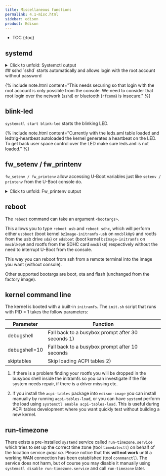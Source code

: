 ```yaml
---
title: Miscellaneous functions
permalink: 4.1-misc.html
sidebar: edison
product: Edison
---
```

* TOC
{:toc}

## systemd
<details> <summary>Click to unfold: Systemctl output</summary>
<div class="highlighter-rouge"><div class="highlight"><pre class="highlight"><code>
root@edison:~# systemctl -all

UNIT                                         LOAD      ACTIVE   SUB       DESCRIPTION               
boot.automount                         loaded    active   waiting   boot.automount                  
factory.automount                      loaded    active   waiting   factory.automount               
home.automount                         loaded    active   running   home.automount                  
media-sdcard.automount                 loaded    inactive dead      Automount for SDCard            
dev-mmcblk0.device                     loaded    active   plugged   /dev/mmcblk0                    
dev-mmcblk0boot0.device                loaded    active   plugged   /dev/mmcblk0boot0               
dev-mmcblk0boot1.device                loaded    active   plugged   /dev/mmcblk0boot1               
dev-mmcblk0p1.device                   loaded    active   plugged   /dev/mmcblk0p1                  
dev-mmcblk0p10.device                  loaded    active   plugged   /dev/mmcblk0p10                 
dev-mmcblk0p2.device                   loaded    active   plugged   /dev/mmcblk0p2                  
dev-mmcblk0p3.device                   loaded    active   plugged   /dev/mmcblk0p3                  
dev-mmcblk0p4.device                   loaded    active   plugged   /dev/mmcblk0p4                  
dev-mmcblk0p5.device                   loaded    active   plugged   /dev/mmcblk0p5                  
dev-mmcblk0p6.device                   loaded    active   plugged   /dev/mmcblk0p6                  
dev-mmcblk0p7.device                   loaded    active   plugged   /dev/mmcblk0p7                  
dev-mmcblk0p8.device                   loaded    active   plugged   /dev/mmcblk0p8                  
dev-mmcblk0p9.device                   loaded    active   plugged   /dev/mmcblk0p9                  
dev-mmcblk1.device                     loaded    active   plugged   /dev/mmcblk1                    
dev-mmcblk1p1.device                   loaded    inactive dead      dev-mmcblk1p1.device            
dev-rfkill.device                      loaded    active   plugged   /dev/rfkill                     
dev-sda.device                         loaded    active   plugged   USB_Flash_Drive                 
dev-ttyS1.device                       loaded    active   plugged   Merrifield Serial IO HSUART Cont
dev-ttyS2.device                       loaded    active   plugged   Merrifield Serial IO HSUART Cont
dev-ttyS3.device                       loaded    active   plugged   /dev/ttyS3                      
sys-module-configfs.device             loaded    active   plugged   /sys/module/configfs            
sys-subsystem-bluetooth-devices-hci0.device
				   loaded    active   plugged   /sys/subsystem/bluetooth/devices
sys-subsystem-net-devices-enp0s17u1u1.device
				   loaded    active   plugged   SMSC9512/9514 Fast Ethernet Adap
sys-subsystem-net-devices-sit0.device  loaded    active   plugged   /sys/subsystem/net/devices/sit0 
sys-subsystem-net-devices-wlan0.device loaded    active   plugged   Merrifield SD/SDIO/eMMC Controll
-.mount                                loaded    active   mounted   Root Mount                      
boot.mount                             loaded    inactive dead      /boot                           
dev-hugepages.mount                    loaded    active   mounted   Huge Pages File System          
dev-mqueue.mount                       loaded    active   mounted   POSIX Message Queue File System 
factory.mount                          loaded    inactive dead      /factory                        
home.mount                             loaded    active   mounted   /home                           
media-sdcard.mount                     loaded    inactive dead      Mount for SDCard                
run-user-0.mount                       loaded    active   mounted   /run/user/0                     
sys-fs-fuse-connections.mount          loaded    inactive dead      FUSE Control File System        
sys-kernel-config.mount                loaded    active   mounted   Kernel Configuration File System
sys-kernel-debug.mount                 loaded    active   mounted   Kernel Debug File System        
tmp.mount                              loaded    active   mounted   Temporary Directory (/tmp)      
var-lib-machines.mount                 loaded    inactive dead      Virtual Machine and Container St
var-volatile.mount                     loaded    active   mounted   /var/volatile                   
systemd-ask-password-console.path      loaded    active   waiting   Dispatch Password Requests to Co
systemd-ask-password-wall.path         loaded    active   waiting   Forward Password Requests to Wal
init.scope                             loaded    active   running   System and Service Manager      
session-c1.scope                       loaded    active   running   Session c1 of user root         
session-c2.scope                       loaded    active   running   Session c2 of user root         
session-c3.scope                       loaded    active   running   Session c3 of user root         
session-c4.scope                       loaded    active   running   Session c4 of user root         
ap-mode-toggle.service                 loaded    inactive dead      Start or stop WiFI AP Mode in Ed
● apt-daily.service                    loaded    failed   failed    Daily apt download activities   
● auditd.service                       not-found inactive dead      auditd.service                  
avahi-daemon.service                   loaded    active   running   Avahi mDNS/DNS-SD Stack         
● battery-voltage.service              loaded    failed   failed    Battery Voltage daemon          
blink-led.service                      loaded    active   running   Edison Arduino board LED Blinker
busybox-klogd.service                  loaded    active   running   Kernel Logging Service          
busybox-syslog.service                 loaded    active   running   System Logging Service          
cleanjournal.service                   loaded    inactive dead      Cleanjournal service            
connman.service                        loaded    active   running   Connection service              
crashlog.service                       loaded    inactive dead      Crashlog service                
dbus.service                           loaded    active   running   D-Bus System Message Bus        
● display-manager.service              not-found inactive dead      display-manager.service         
edison_config.service                  loaded    inactive dead      The Edison status and configurat
emergency.service                      loaded    inactive dead      Emergency Shell                 
getty@tty1.service                     loaded    active   running   Getty on tty1                   
initrd-cleanup.service                 loaded    inactive dead      Cleaning Up and Shutting Down Da
initrd-parse-etc.service               loaded    inactive dead      Reload Configuration from the Re
initrd-switch-root.service             loaded    inactive dead      Switch Root                     
initrd-udevadm-cleanup-db.service      loaded    inactive dead      Cleanup udevd DB                
kmod-static-nodes.service              loaded    inactive dead      Create list of required static d
ldconfig.service                       loaded    inactive dead      Rebuild Dynamic Linker Cache    
mcu_fw_loader.service                  loaded    inactive dead      Daemon to load edison mcu app bi
● mdns.service                         not-found inactive dead      mdns.service                    
mosquitto.service                      loaded    inactive dead      Mosquitto - lightweight server i
ofono.service                          loaded    active   running   Telephony service               
● plymouth-quit-wait.service           not-found inactive dead      plymouth-quit-wait.service      
● plymouth-start.service               not-found inactive dead      plymouth-start.service          
pwr-button-handler.service             loaded    inactive dead      Edison PWR button handler       
rc-local.service                       loaded    inactive dead      /etc/rc.local Compatibility     
rescue.service                         loaded    inactive dead      Rescue Shell                    
resize-rootfs.service                  loaded    inactive dead      Increases rootfs image size to f
run-postinsts.service                  loaded    inactive dead      Run pending postinsts           
serial-getty@ttyS2.service             loaded    active   running   Serial Getty on ttyS2           
sketch-check.service                   loaded    inactive dead      Edison sketch check service     
● sshd.service                         not-found inactive dead      sshd.service                    
sshdgenkeys.service                    loaded    active   exited    OpenSSH Key Generation          
systemd-ask-password-console.service   loaded    inactive dead      Dispatch Password Requests to Co
systemd-ask-password-wall.service      loaded    inactive dead      Forward Password Requests to Wal
systemd-firstboot.service              loaded    inactive dead      First Boot Wizard               
systemd-fsck-root.service              loaded    inactive dead      File System Check on Root Device
systemd-fsck@dev-mmcblk0p9.service     loaded    inactive dead      File System Check on /dev/mmcblk
systemd-hwdb-update.service            loaded    inactive dead      Rebuild Hardware Database       
systemd-initctl.service                loaded    inactive dead      /dev/initctl Compatibility Daemo
systemd-journal-catalog-update.service loaded    inactive dead      Rebuild Journal Catalog         
systemd-journal-flush.service          loaded    active   exited    Flush Journal to Persistent Stor
systemd-journald.service               loaded    active   running   Journal Service                 
systemd-logind.service                 loaded    active   running   Login Service                   
systemd-machine-id-commit.service      loaded    inactive dead      Commit a transient machine-id on
systemd-modules-load.service           loaded    inactive dead      Load Kernel Modules             
systemd-networkd-wait-online.service   loaded    active   exited    Wait for Network to be Configure
systemd-networkd.service               loaded    active   running   Network Service                 
systemd-quotacheck.service             loaded    inactive dead      File System Quota Check         
systemd-random-seed.service            loaded    active   exited    Load/Save Random Seed           
systemd-remount-fs.service             loaded    active   exited    Remount Root and Kernel File Sys
systemd-resolved.service               loaded    inactive dead      Network Name Resolution         
systemd-rfkill.service                 loaded    inactive dead      Load/Save RF Kill Switch Status 
systemd-sysctl.service                 loaded    active   exited    Apply Kernel Variables          
systemd-sysusers.service               loaded    inactive dead      Create System Users             
systemd-timesyncd.service              loaded    active   running   Network Time Synchronization    
systemd-tmpfiles-clean.service         loaded    inactive dead      Cleanup of Temporary Directories
systemd-tmpfiles-setup-dev.service     loaded    active   exited    Create Static Device Nodes in /d
systemd-tmpfiles-setup.service         loaded    active   exited    Create Volatile Files and Direct
systemd-udev-trigger.service           loaded    active   exited    udev Coldplug all Devices       
systemd-udevd.service                  loaded    active   running   udev Kernel Device Manager      
systemd-update-done.service            loaded    inactive dead      Update is Completed             
systemd-update-utmp-runlevel.service   loaded    inactive dead      Update UTMP about System Runleve
systemd-update-utmp.service            loaded    active   exited    Update UTMP about System Boot/Sh
systemd-user-sessions.service          loaded    active   exited    Permit User Sessions            
systemd-vconsole-setup.service         loaded    inactive dead      Setup Virtual Console           
user@0.service                         loaded    active   running   User Manager for UID 0          
var-volatile-cache.service             loaded    inactive dead      Bind mount volatile /var/cache  
var-volatile-lib.service               loaded    inactive dead      Bind mount volatile /var/lib    
var-volatile-spool.service             loaded    inactive dead      Bind mount volatile /var/spool  
var-volatile-srv.service               loaded    inactive dead      Bind mount volatile /srv        
watchdog-sample.service                loaded    active   running   Watchdog sample daemon          
wpa_supplicant.service                 loaded    active   running   WPA supplicant                  
-.slice                                loaded    active   active    Root Slice                      
system-getty.slice                     loaded    active   active    system-getty.slice              
system-serial\x2dgetty.slice           loaded    active   active    system-serial\x2dgetty.slice    
system-sshd.slice                      loaded    active   active    system-sshd.slice               
system-systemd\x2dfsck.slice           loaded    active   active    system-systemd\x2dfsck.slice    
system.slice                           loaded    active   active    System Slice                    
user-0.slice                           loaded    active   active    User Slice of root              
user.slice                             loaded    active   active    User and Session Slice          
avahi-daemon.socket                    loaded    active   running   Avahi mDNS/DNS-SD Stack Activati
dbus.socket                            loaded    active   running   D-Bus System Message Bus Socket 
sshd.socket                            loaded    active   listening sshd.socket                     
syslog.socket                          loaded    active   running   Syslog Socket                   
systemd-initctl.socket                 loaded    active   listening /dev/initctl Compatibility Named
systemd-journald-audit.socket          loaded    active   running   Journal Audit Socket            
systemd-journald-dev-log.socket        loaded    active   running   Journal Socket (/dev/log)       
systemd-journald.socket                loaded    active   running   Journal Socket                  
systemd-networkd.socket                loaded    active   running   Network Service Netlink Socket  
systemd-rfkill.socket                  loaded    active   listening Load/Save RF Kill Switch Status 
systemd-udevd-control.socket           loaded    active   running   udev Control Socket             
systemd-udevd-kernel.socket            loaded    active   running   udev Kernel Socket              
basic.target                           loaded    active   active    Basic System                    
bluetooth.target                       loaded    active   active    Bluetooth                       
● cryptsetup.target                    not-found inactive dead      cryptsetup.target               
emergency.target                       loaded    inactive dead      Emergency Mode                  
getty-pre.target                       loaded    inactive dead      Login Prompts (Pre)             
getty.target                           loaded    active   active    Login Prompts                   
graphical.target                       loaded    inactive dead      Graphical Interface             
initrd-fs.target                       loaded    inactive dead      Initrd File Systems             
initrd-root-device.target              loaded    inactive dead      Initrd Root Device              
initrd-root-fs.target                  loaded    inactive dead      Initrd Root File System         
initrd-switch-root.target              loaded    inactive dead      Switch Root                     
initrd.target                          loaded    inactive dead      Initrd Default Target           
local-fs-pre.target                    loaded    active   active    Local File Systems (Pre)        
local-fs.target                        loaded    active   active    Local File Systems              
machines.target                        loaded    active   active    Containers                      
multi-user.target                      loaded    active   active    Multi-User System               
network-online.target                  loaded    active   active    Network is Online               
network-pre.target                     loaded    inactive dead      Network (Pre)                   
network.target                         loaded    active   active    Network                         
nss-lookup.target                      loaded    active   active    Host and Network Name Lookups   
nss-user-lookup.target                 loaded    inactive dead      User and Group Name Lookups     
paths.target                           loaded    active   active    Paths                           
remote-fs-pre.target                   loaded    inactive dead      Remote File Systems (Pre)       
remote-fs.target                       loaded    active   active    Remote File Systems             
rescue.target                          loaded    inactive dead      Rescue Mode                     
shutdown.target                        loaded    inactive dead      Shutdown                        
slices.target                          loaded    active   active    Slices                          
sockets.target                         loaded    active   active    Sockets                         
swap.target                            loaded    active   active    Swap                            
sysinit.target                         loaded    active   active    System Initialization           
● syslog.target                        not-found inactive dead      syslog.target                   
time-sync.target                       loaded    active   active    System Time Synchronized        
timers.target                          loaded    active   active    Timers                          
umount.target                          loaded    inactive dead      Unmount All Filesystems         
apt-daily.timer                        loaded    active   waiting   Daily apt download activities   
systemd-tmpfiles-clean.timer           loaded    active   waiting   Daily Cleanup of Temporary Direc

LOAD   = Reflects whether the unit definition was properly loaded.
ACTIVE = The high-level unit activation state, i.e. generalization of SUB.
SUB    = The low-level unit activation state, values depend on unit type.

253 loaded units listed.
</code></pre></div></div>
</details>
## sshd
`sshd` starts automatically and allows login with the root account without password

{% include note.html content="This needs securing so that login with the root account is only possible from the console. We need to consider that root login over the network (`sshd`) or bluetooth (`rfcomm`) is insecure." %}

## blink-led
`systemctl start blink-led` starts  the blinking LED.

{% include note.html content="Currently with the leds.aml table loaded and ledtrig-heartbeat autoloaded the kernel generates a heartbeat on the LED. To get back user space control over the LED make sure leds.aml is not loaded." %}

## fw_setenv / fw_printenv
`fw_setenv / fw_printenv` allow accessing U-Boot variables just like `setenv / printenv` from the U-Boot console do.

<details> <summary>Click to unfold: Fw_printenv output</summary>
<div class="highlighter-rouge"><div class="highlight"><pre class="highlight"><code>
root@edison:~# fw_printenv 

audio_codec_name=audio_codec="dummy"
boot_edsboot=if env exists cpio ; then zboot 0x100000 0 0x3000000 0x1000000 ; else zboot 0x100000 ; fi ;
boot_target_cmd=run do_flash_os;run do_probe_dfu;run do_compute_target;run mmc-bootargs;run load_kernel;zboot ${loadaddr}
bootargs=quiet debugshell=10 tty1 console=ttyS2,115200n8 root=/dev/sda rootfstype=ext4 systemd.unit=multi-user.target hardware_id=00
bootargs_console=console=ttyS2,115200n8 earlyprintk=ttyS2,115200n8,keep
bootargs_debug=loglevel=4 acpi=on
bootargs_edsboot=tty1 console=ttyS2,115200n8 root=/dev/mmcblk1 rootfstype=ext4 systemd.unit=multi-user.target hardware_id=00
bootargs_ethconfig=cdc
bootargs_target=multi-user
bootargs_usbboot=debugshell=10 tty1 console=ttyS2,115200n8 root=/dev/sda rootfstype=ext4 systemd.unit=multi-user.target hardware_id=00
bootcmd=echo "Target:${target_name}"; run do_partition; run do_handle_bootargs_mode;
bootdelay=1
dfu_alt_info=ifwi00 raw 0 8192 mmcpart 1;ifwib00 raw 0 8192 mmcpart 2;u-boot0 part 0 1;u-boot-env0 part 0 2;u-boot1 part 0 3;u-boot-env1 part 0 4;boot part 0 7;rootfs part 0 8;update part 0 9;home part 0 10;bzImage-initramfs-edison.bin fat 0 7;initrd fat 0 7
dfu_alt_info_ram=kernel ram ${loadaddr} 0x800000
dfu_alt_info_reset=reset ram 0x0 0x0
dfu_to_sec=3
do_audio_support=setenv audio_support platform_mrfld_audio.${audio_codec_name}
do_boot=run boot_target_cmd;
do_bootargs_rootfs=setenv bootargs_rootfs root=/dev/mmcblk0p8 rootfstype=ext4
do_compute_target=if itest.b ${first_install_retry} -gt ${first_install_max_retries} || itest.b ${ota_update_retry} -gt ${ota_update_max_retries}; then echo "Switch to Rescue target"; setenv bootargs_target rescue; saveenv; fi
do_dfu_alt_info_ifwi=setenv dfu_alt_info "ifwi${hardware_id} raw 0 8192 mmcpart 1;ifwib${hardware_id} raw 0 8192 mmcpart 2"
do_dfu_alt_info_mmc=setenv dfu_alt_info "ifwi${hardware_id} raw 0 8192 mmcpart 1;ifwib${hardware_id} raw 0 8192 mmcpart 2;u-boot0 part 0 1;u-boot-env0 part 0 2;u-boot1 part 0 3;u-boot-env1 part 0 4;boot part 0 7;rootfs part 0 8;update part 0 9;home part 0 10;bzImage-initramfs-edison.bin fat 0 7;initrd fat 0 7"
do_dnx=setenv dfu_alt_info ${dfu_alt_info_ram};dfu 0 ram 0 ram;run bootcmd
do_fallback=echo "Unknown boot mode: $bootargs_mode"; env delete -f bootargs_mode; saveenv; echo "Resetting to default boot mode and reboot..."; reset;
do_flash=run do_force_flash_os;
do_flash_ifwi=run do_dfu_alt_info_ifwi ; dfu 0 mmc 0
do_flash_os=if itest.b ${do_flash_os_done} -eq 1 ; then echo "Flashing already done..." ; else run do_force_flash_os; fi
do_flash_os_done=1
do_flashall=run do_partition;run do_flash_ifwi;run do_flash_os
do_force_flash_os=run do_dfu_alt_info_mmc ; sleep 1 ; setenv do_flash_os_done 1 ; saveenv ; dfu 0 mmc 0
do_force_partition=echo "Partitioning using GPT"; gpt write mmc 0 ${partitions} ; mmc rescan; setenv do_partition_done 1 ; saveenv
do_handle_bootargs_mode=run do_preprocess_bootargs_mode; if itest.s $bootargs_mode == "usb" ; then run usbboot; fi; if itest.s $bootargs_mode == "boot" ; then run do_boot; fi; if itest.s $bootargs_mode == "flash"; then run do_flash; fi; run do_fallback; exit;
do_load_ota_scr=if fatload mmc 0:9 $ota_script_addr ota_update.scr ; then setenv ota_status 0 ; else setenv ota_status 1 ; fi
do_ota=run do_ota_init ; run do_load_ota_scr ; run do_source_ota_scr ; run do_ota_clean
do_ota_clean=saveenv ; reset
do_ota_init=setenv ota_status 1 ; env delete -f bootargs_mode
do_partition=if itest.b ${do_partition_done} -eq 1; then echo "Partitioning already done..."; else run do_force_partition ; fi
do_partition_done=1
do_preprocess_bootargs_mode=if env exists bootargs_mode ; then ; else setenv bootargs_mode "boot" ;fi;
do_probe_dfu=run do_dfu_alt_info_mmc ; dfu 0 mmc 0 ${dfu_to_sec}
do_source_ota_scr=if test $ota_status -eq 0 ; then if source $ota_script_addr ; then setenv ota_status 0 ; else setenv ota_status 2 ; fi ; fi
edsboot=setenv bootargs ${acpi} ${bootargs_edsboot}; run load_edsboot; run boot_edsboot
fdtcontroladdr=3d45ac60
first_install_max_retries=3
first_install_retry=0
hardware_id=00
init_dfu=run do_dfu_alt_info_mmc ; saveenv
load_edsboot=load mmc 0:9 0x100000 bzImage-initramfs
load_kernel=fatload mmc 0:7 ${loadaddr} bzImage-initramfs-edison.bin
load_usbboot=load mmc 0:9 0x100000 bzImage-initramfs-usb ; if env exists cpio ; then print cpio ; load mmc 0:9 0x3000000 acpi-tables.cpio ; fi ;
loadaddr=0x100000
mmc-bootargs=run do_bootargs_rootfs; run do_audio_support; setenv bootargs ${bootargs_rootfs} ${bootargs_console} ${bootargs_debug} g_multi.ethernet_config=${bootargs_ethconfig} systemd.unit=${bootargs_target}.target hardware_id=${hardware_id} g_multi.iSerialNumber=${serial#} g_multi.dev_addr=${usb0addr} ${audio_support}
ota_done=0
ota_script_addr=0x100000
ota_update_max_retries=3
ota_update_retry=0
partitions=uuid_disk=${uuid_disk};name=u-boot0,start=1MiB,size=2MiB,uuid=${uuid_uboot0};name=u-boot-env0,size=1MiB,uuid=${uuid_uboot_env0};name=u-boot1,size=2MiB,uuid=${uuid_uboot1};name=u-boot-env1,size=1MiB,uuid=${uuid_uboot_env1};name=factory,size=1MiB,uuid=${uuid_factory};name=panic,size=24MiB,uuid=${uuid_panic};name=boot,size=32MiB,uuid=${uuid_boot};name=rootfs,size=1536MiB,uuid=${uuid_rootfs};name=update,size=768MiB,uuid=${uuid_update};name=home,size=-,uuid=${uuid_home};
serial#=edcb9deb6034c78e5649076c2221c51e
target_name=blank
usb0addr=02:00:86:21:c5:1e
usbboot=setenv bootargs ${acpi} ${bootargs_usbboot}; run load_usbboot; run boot_edsboot
uuid_boot=db88503d-34a5-3e41-836d-c757cb682814
uuid_disk=21200400-0804-0146-9dcc-a8c51255994f
uuid_factory=333a128e-d3e3-b94d-92f4-d3ebd9b3224f
uuid_home=f13a0978-b1b5-1a4e-8821-39438e24b627
uuid_panic=f20aa902-1c5d-294a-9177-97a513e3cae4
uuid_rootfs=012b3303-34ac-284d-99b4-34e03a2335f4
uuid_uboot0=d117f98e-6f2c-d04b-a5b2-331a19f91cb2
uuid_uboot1=8a4bb8b4-e304-ae48-8536-aff5c9c495b1
uuid_uboot_env0=25718777-d0ad-7443-9e60-02cb591c9737
uuid_uboot_env1=08992135-13c6-084b-9322-3391ff571e19
uuid_update=faec2ecf-8544-e241-b19d-757e796da607
acpi=quiet
</code></pre></div></div>
</details>

## reboot <bootargs>
The `reboot` command can take an argument `<bootargs>`. 

This allows you to type `reboot usb` and `reboot sdhc`, which will perform either `usbboot` (boot kernel `bzImage-initramfs-usb` on `mmcblk0p9` and rootfs from the usb drive `sda`) or `edsboot` (boot kernel `bzImage-initramfs` on `mmcblk0p9` and rootfs from the SDHC card `mmcblk0`) respectively without the need to interrupt U-Boot from the console.

This way you can reboot from ssh from a remote terminal into the image you want (without console).

Other supported bootargs are boot, ota and flash (unchanged from the factory image).

## kernel command line
The kernel is booted with a built-in `initramfs`. The `init.sh` script that runs with PID = 1 takes the follow parameters:

| Parameter  | Function  |
|---|---|
| debugshell  | Fall back to a busybox prompt after 30 seconds 1) |
| debugshell=10 | Fall back to a busybox prompt after 10 seconds  |
| skiptables  | Skip loading ACPI tables 2) |

1) If there is a problem finding your rootfs you will be dropped in the busybox shell inside the initramfs so you can investigate if the file system needs repair, if there is a driver missing etc.

2) If you install the `acpi-tables` package into `edison-image` you can install manually by running `acpi-tables-load`, or you can have `systemd` perform the load using `systemctl enable acpi-tables-load`. This is useful during ACPI tables development where you want quickly test without building a new kernel.

## run-timezone
There exists a pre-installed `systemd` service called `run-timezone.service` which tries to set up the correct time zone (tool `timedatectl`) on behalf of the location service _ipapi.co_. Please notice that this __will not work__ until a working WAN connection has been established (tool `connmanctl`).
The service does not harm, but of course you may disable it manually using `systemctl disable run-timezone.service` and call `run-timezone` later.
